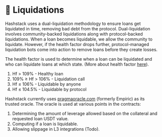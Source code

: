 # 💸 Liquidations

Hashstack uses a dual-liquidation methodology to ensure loans get liquidated in time, removing bad debt from the protocol. Dual-liquidation involves community-backed liquidations along with protocol-backed liquidations. When a loan becomes liquidable, we allow the community to liquidate. However, if the health factor drops further, protocol-managed liquidation bots come into action to remove loans before they create losses.&#x20;



The health factor is used to determine when a loan can be liquidated and who can liquidate loans at which state. (More about health factor [here](https://docs.hashstack.finance/developers/supply-and-borrow/borrow/health-factor)).

1. Hf > 109% - Healthy loan
2. 109% ≥ Hf > 106% - Liquidation call
3. Hf ≤ 106% - Liquidable by anyone
4. Hf ≤ 104.5% - Liquidable by protocol



Hashstack currently uses [pragmaoracle.com](https://pragmaoracle.com) (formerly Empiric) as its trusted oracle. The oracle is used at various points in the contracts:

1. Determining the amount of leverage allowed based on the collateral and requested loan USDT value.
2. Computing if a loan is liquidable.
3. Allowing slippage in L3 integrations (Todo).
